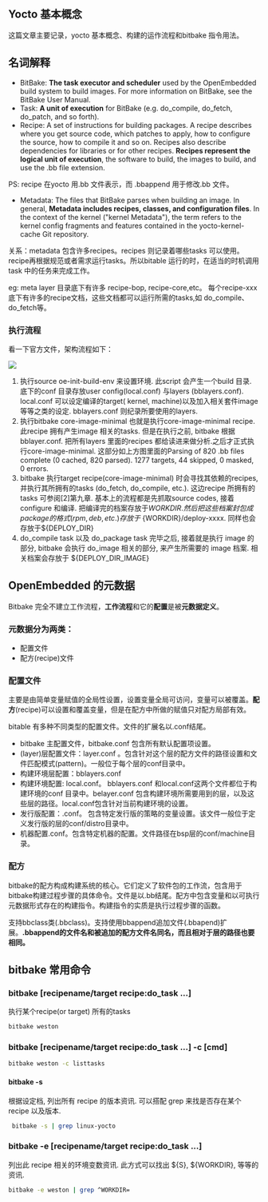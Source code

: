 ## Yocto 基本概念

这篇文章主要记录，yocto 基本概念、构建的运作流程和bitbake 指令用法。

## 名词解释

- BitBake: **The task executor and scheduler** used by the OpenEmbedded build system to build images. For more information on BitBake, see the BitBake User Manual.
- Task: **A unit of execution** for BitBake (e.g. do_compile, do_fetch, do_patch, and so forth).
- Recipe: A set of instructions for building packages. A recipe describes where you get source code, which patches to apply, how to configure the source, how to compile it and so on. Recipes also describe dependencies for libraries or for other recipes. **Recipes represent the logical unit of execution**, the software to build, the images to build, and use the .bb file extension.

PS: recipe 在yocto 用.bb 文件表示，而 .bbappend 用于修改.bb 文件。

- Metadata: The files that BitBake parses when building an image. In general, **Metadata includes recipes, classes, and configuration files**. In the context of the kernel ("kernel Metadata"), the term refers to the kernel config fragments and features contained in the yocto-kernel-cache Git repository.

关系：metadata 包含许多recipes。recipes 则记录着哪些tasks 可以使用。recipe再根据规范或者需求运行tasks。所以bitable 运行的时，在适当的时机调用task 中的任务来完成工作。

eg: meta layer 目录底下有许多 recipe-bop, recipe-core,etc。 每个recipe-xxx 底下有许多的recipe文档，这些文档都可以运行所需的tasks,如 do_compile、do_fetch等。

### 执行流程

看一下官方文件，架构流程如下：

![](/Users/dengwenqi/Desktop/yocto-environment-ref.png)

1. 执行source oe-init-build-env 来设置环境. 此script 会产生一个build 目录. 底下的conf 目录存放user config(local.conf) 与layers (bblayers.conf). local.conf 可以设定编译的target( kernel, machine)以及加入相关套件image 等等之类的设定. bblayers.conf 则纪录所要使用的layers.
2. 执行bitbake core-image-minimal 也就是执行core-image-minimal recipe. 此recipe 拥有产生image 相关的tasks. 但是在执行之前, bitbake 根据bblayer.conf. 把所有layers 里面的recipes 都给读进来做分析.之后才正式执行core-image-minimal. 这部分如上方图里面的Parsing of 820 .bb files complete (0 cached, 820 parsed). 1277 targets, 44 skipped, 0 masked, 0 errors.
3. bitbake 执行target recipe(core-image-minimal) 时会寻找其依赖的recipes, 并执行其所拥有的tasks (do_fetch, do_compile, etc.). 这边recipe 所拥有的tasks 可参阅[2]第九章. 基本上的流程都是先抓取source codes, 接着configure 和编译. 把编译完的档案存放于${WORKDIR}. 然后把这些档案封包成package 的格式(rpm, deb, etc.) 存放于$ {WORKDIR}/deploy-xxxx. 同样也会存放于${DEPLOY_DIR}
4. do_compile task 以及 do_package task 完毕之后, 接着就是执行 image 的部分, bitbake 会执行 do_image 相关的部分, 来产生所需要的 image 档案. 相关档案会存放于 ${DEPLOY_DIR_IMAGE}

## OpenEmbedded 的元数据

Bitbake 完全不建立工作流程，**工作流程**和它的**配置**是被**元数据定义**。

### 元数据分为两类：

- 配置文件
- 配方(recipe)文件

### 配置文件

主要是由简单变量赋值的全局性设置，设置变量全局可访问，变量可以被覆盖。**配方**(recipe)可以设置和覆盖变量，但是在配方中所做的赋值只对配方局部有效。

bitable 有多种不同类型的配置文件。文件的扩展名以.conf结尾。

- bitbake 主配置文件，bitbake.conf 包含所有默认配置项设置。
- (layer)层配置文件：layer.conf 。包含针对这个层的配方文件的路径设置和文件匹配模式(pattern)。一般位于每个层的conf目录中。
- 构建环境层配置：bblayers.conf
- 构建环境配置: local.conf。 bblayers.conf 和local.conf这两个文件都位于构建环境的conf 目录中。belayer.conf 包含构建环境所需要用到的层，以及这些层的路径。local.conf包含针对当前构建环境的设置。
- 发行版配置：<distribution-name>.conf。 包含特定发行版的策略的变量设置。该文件一般位于定义发行版的层的conf/distro目录中。
- 机器配置<machine-name>.conf。包含特定机器的配置。文件路径在bsp层的conf/machine目录。

### 配方

bitbake的配方构成构建系统的核心。它们定义了软件包的工作流，包含用于bitbake构建过程步骤的具体命令。文件是以.bb结尾。配方中包含变量和以可执行元数据形式存在的构建指令。构建指令的实质是执行过程步骤的函数。

支持bbclass类(.bbclass)。支持使用bbappend追加文件(.bbapend)扩展。**.bbappend的文件名和被追加的配方文件名同名，而且相对于层的路径也要相同。**



## bitbake 常用命令

### bitbake [recipename/target recipe:do_task ...]

执行某个recipe(or target) 所有的tasks

```bash
bitbake weston
```

### bitbake [recipename/target recipe:do_task ...] -c [cmd]

```bash
bitbake weston -c listtasks
```

#### bitbake -s 

根据设定档, 列出所有 recipe 的版本资讯. 可以搭配 grep 来找是否存在某个 recipe 以及版本.

```bash
 bitbake -s | grep linux-yocto
```

### bitbake -e [recipename/target recipe:do_task ...]

列出此 recipe 相关的环境变数资讯. 此方式可以找出 ${S}, ${WORKDIR}, 等等的资讯.

```bash
bitbake -e weston | grep ^WORKDIR=
```







